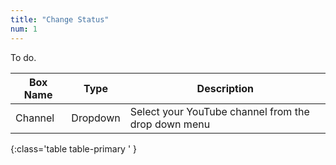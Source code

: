 ```yaml
---
title: "Change Status"
num: 1
---
```


To do.

| Box Name | Type | Description | 
|-------|--------|--------|
|Channel|Dropdown|Select your YouTube channel from the drop down menu
{:class='table table-primary ' }












